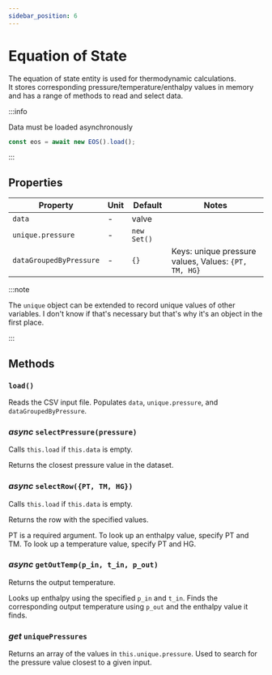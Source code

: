```yaml
---
sidebar_position: 6
---
```


# Equation of State

The equation of state entity is used for thermodynamic calculations.  
It stores corresponding pressure/temperature/enthalpy values in memory and has a range of methods to read and select data.

:::info

Data must be loaded asynchronously

```js
const eos = await new EOS().load();
```

:::

## Properties

| Property                | Unit | Default     | Notes                                                |
| ----------------------- | ---- | ----------- | ---------------------------------------------------- |
| `data`                  | -    | valve       |                                                      |
| `unique.pressure`       | -    | `new Set()` |                                                      |
| `dataGroupedByPressure` | -    | `{}`        | Keys: unique pressure values, Values: `{PT, TM, HG}` |

:::note

The `unique` object can be extended to record unique values of other variables. I don't know if that's necessary but that's why it's an object in the first place.

:::

## Methods

### `load()`

Reads the CSV input file. Populates `data`, `unique.pressure`, and `dataGroupedByPressure`.

### _async_ `selectPressure(pressure)`

Calls `this.load` if `this.data` is empty.

Returns the closest pressure value in the dataset.

### _async_ `selectRow({PT, TM, HG})`

Calls `this.load` if `this.data` is empty.

Returns the row with the specified values.

PT is a required argument. To look up an enthalpy value, specify PT and TM. To look up a temperature value, specify PT and HG.

### _async_ `getOutTemp(p_in, t_in, p_out)`

Returns the output temperature.

Looks up enthalpy using the specified `p_in` and `t_in`. Finds the corresponding output temperature using `p_out` and the enthalpy value it finds.

### _get_ `uniquePressures`

Returns an array of the values in `this.unique.pressure`. Used to search for the pressure value closest to a given input.
